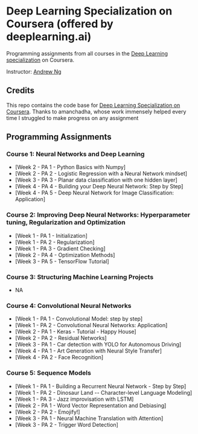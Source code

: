 # Deep Learning Specialization on Coursera (offered by deeplearning.ai)

Programming assignments from all courses in the [Deep Learning specialization](https://www.coursera.org/specializations/deep-learning) on Coursera.

Instructor: [Andrew Ng](http://www.andrewng.org/)

## Credits
This repo contains the code base for [Deep Learning Specialization on Coursera](https://www.coursera.org/specializations/deep-learning).
Thanks to amanchadha, whose work immensely helped every time I struggled to make progress on any assignment

## Programming Assignments

### Course 1: Neural Networks and Deep Learning

  - [Week 2 - PA 1 - Python Basics with Numpy]
  - [Week 2 - PA 2 - Logistic Regression with a Neural Network mindset]
  - [Week 3 - PA 3 - Planar data classification with one hidden layer]
  - [Week 4 - PA 4 - Building your Deep Neural Network: Step by Step]
  - [Week 4 - PA 5 - Deep Neural Network for Image Classification: Application]

### Course 2: Improving Deep Neural Networks: Hyperparameter tuning, Regularization and Optimization

  - [Week 1 - PA 1 - Initialization]
  - [Week 1 - PA 2 - Regularization]
  - [Week 1 - PA 3 - Gradient Checking]
  - [Week 2 - PA 4 - Optimization Methods]
  - [Week 3 - PA 5 - TensorFlow Tutorial]

### Course 3: Structuring Machine Learning Projects

  - NA
  
### Course 4: Convolutional Neural Networks

  - [Week 1 - PA 1 - Convolutional Model: step by step]
  - [Week 1 - PA 2 - Convolutional Neural Networks: Application]
  - [Week 2 - PA 1 - Keras - Tutorial - Happy House]
  - [Week 2 - PA 2 - Residual Networks]
  - [Week 3 - PA 1 - Car detection with YOLO for Autonomous Driving]
  - [Week 4 - PA 1 - Art Generation with Neural Style Transfer]    
  - [Week 4 - PA 2 - Face Recognition]
  
### Course 5: Sequence Models

  - [Week 1 - PA 1 - Building a Recurrent Neural Network - Step by Step]
  - [Week 1 - PA 2 - Dinosaur Land -- Character-level Language Modeling]
  - [Week 1 - PA 3 - Jazz improvisation with LSTM]  
  - [Week 2 - PA 1 - Word Vector Representation and Debiasing]  
  - [Week 2 - PA 2 - Emojify!]  
  - [Week 3 - PA 1 - Neural Machine Translation with Attention]  
  - [Week 3 - PA 2 - Trigger Word Detection]
